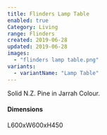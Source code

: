 ```yaml
---
title: Flinders Lamp Table
enabled: true
Category: Living
range: Flinders
created: 2019-06-28
updated: 2019-06-28
images:
  - "flinders lamp table.png"
variants:
  - variantName: "Lamp Table"
---
```

Solid N.Z. Pine in Jarrah Colour.

#### Dimensions

L600xW600xH450
